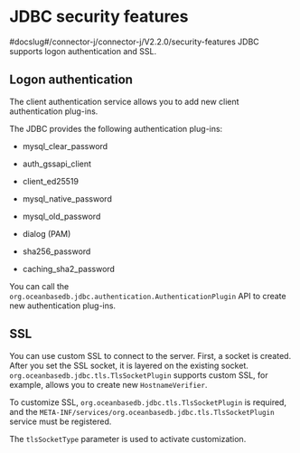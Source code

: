 JDBC security features 
===========================================
#docslug#/connector-j/connector-j/V2.2.0/security-features
JDBC supports logon authentication and SSL. 

Logon authentication 
--------------------------------------

The client authentication service allows you to add new client authentication plug-ins. 

The JDBC provides the following authentication plug-ins:

* mysql_clear_password

  

* auth_gssapi_client

  

* client_ed25519

  

* mysql_native_password

  

* mysql_old_password

  

* dialog (PAM)

  

* sha256_password

  

* caching_sha2_password

  




You can call the `org.oceanbasedb.jdbc.authentication.AuthenticationPlugin` API to create new authentication plug-ins. 

SSL 
---------------------

You can use custom SSL to connect to the server. First, a socket is created. After you set the SSL socket, it is layered on the existing socket. `org.oceanbasedb.jdbc.tls.TlsSocketPlugin` supports custom SSL, for example, allows you to create new `HostnameVerifier`. 

To customize SSL, `org.oceanbasedb.jdbc.tls.TlsSocketPlugin` is required, and the `META-INF/services/org.oceanbasedb.jdbc.tls.TlsSocketPlugin` service must be registered. 

The `tlsSocketType` parameter is used to activate customization.
